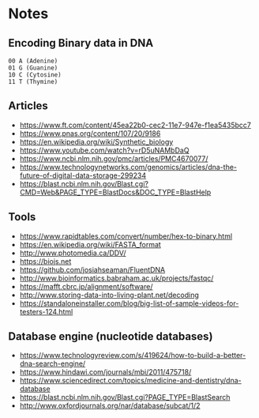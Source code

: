 # Notes

## Encoding Binary data in DNA

```
00 A (Adenine)
01 G (Guanine)
10 C (Cytosine)
11 T (Thymine)
```

## Articles

- https://www.ft.com/content/45ea22b0-cec2-11e7-947e-f1ea5435bcc7
- https://www.pnas.org/content/107/20/9186
- https://en.wikipedia.org/wiki/Synthetic_biology
- https://www.youtube.com/watch?v=rD5uNAMbDaQ
- https://www.ncbi.nlm.nih.gov/pmc/articles/PMC4670077/
- https://www.technologynetworks.com/genomics/articles/dna-the-future-of-digital-data-storage-299234
- https://blast.ncbi.nlm.nih.gov/Blast.cgi?CMD=Web&PAGE_TYPE=BlastDocs&DOC_TYPE=BlastHelp

## Tools

- https://www.rapidtables.com/convert/number/hex-to-binary.html
- https://en.wikipedia.org/wiki/FASTA_format
- http://www.photomedia.ca/DDV/
- https://biojs.net
- https://github.com/josiahseaman/FluentDNA
- http://www.bioinformatics.babraham.ac.uk/projects/fastqc/
- https://mafft.cbrc.jp/alignment/software/
- http://www.storing-data-into-living-plant.net/decoding
- https://standaloneinstaller.com/blog/big-list-of-sample-videos-for-testers-124.html

## Database engine (nucleotide databases)
- https://www.technologyreview.com/s/419624/how-to-build-a-better-dna-search-engine/
- https://www.hindawi.com/journals/mbi/2011/475718/
- https://www.sciencedirect.com/topics/medicine-and-dentistry/dna-database
- https://blast.ncbi.nlm.nih.gov/Blast.cgi?PAGE_TYPE=BlastSearch
- http://www.oxfordjournals.org/nar/database/subcat/1/2
